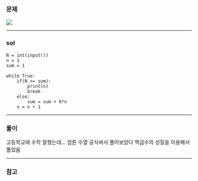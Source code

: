 ### 문제

![](https://images.velog.io/images/chestnut1044/post/1a8ccbdd-337f-4098-a0fa-f29a9ca9058c/image.png)

---

### sol

```
N = int(input())
n = 1
sum = 1

while True:
    if(N <= sum):
        print(n)
        break
    else:
        sum = sum + 6*n
    n = n + 1

```

---

### 풀이

고등학교때 수학 잘했는데... 암튼 수열 공식써서 풀어보았다
멱급수의 성질을 이용해서 풀었음

---

### 참고
